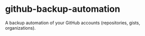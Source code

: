 # github-backup-automation
A backup automation of your GitHub accounts (repositories, gists, organizations).

